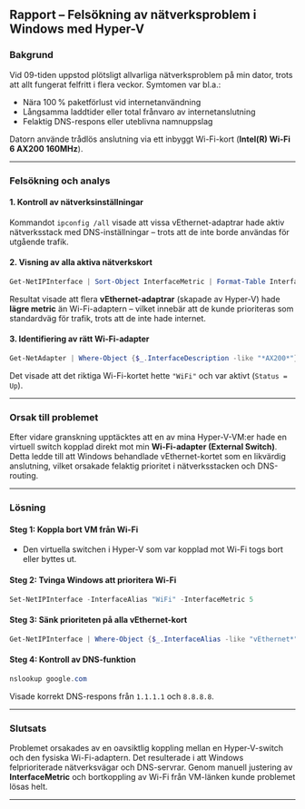 ## **Rapport – Felsökning av nätverksproblem i Windows med Hyper-V**

### **Bakgrund**

Vid 09-tiden uppstod plötsligt allvarliga nätverksproblem på min dator, trots att allt fungerat felfritt i flera veckor. Symtomen var bl.a.:

* Nära 100 % paketförlust vid internetanvändning
* Långsamma laddtider eller total frånvaro av internetanslutning
* Felaktig DNS-respons eller uteblivna namnuppslag

Datorn använde trådlös anslutning via ett inbyggt Wi-Fi-kort (**Intel(R) Wi-Fi 6 AX200 160MHz**).

---

### **Felsökning och analys**

#### 1. **Kontroll av nätverksinställningar**

Kommandot `ipconfig /all` visade att vissa vEthernet-adaptrar hade aktiv nätverksstack med DNS-inställningar – trots att de inte borde användas för utgående trafik.

#### 2. **Visning av alla aktiva nätverkskort**

```powershell
Get-NetIPInterface | Sort-Object InterfaceMetric | Format-Table InterfaceAlias, InterfaceMetric
```

Resultat visade att flera **vEthernet-adaptrar** (skapade av Hyper-V) hade **lägre metric** än Wi-Fi-adaptern – vilket innebär att de kunde prioriteras som standardväg för trafik, trots att de inte hade internet.

#### 3. **Identifiering av rätt Wi-Fi-adapter**

```powershell
Get-NetAdapter | Where-Object {$_.InterfaceDescription -like "*AX200*"} | Format-Table Name, Status, InterfaceDescription
```

Det visade att det riktiga Wi-Fi-kortet hette `"WiFi"` och var aktivt (`Status = Up`).

---

### **Orsak till problemet**

Efter vidare granskning upptäcktes att en av mina Hyper-V-VM\:er hade en virtuell switch kopplad direkt mot min **Wi-Fi-adapter (External Switch)**. Detta ledde till att Windows behandlade vEthernet-kortet som en likvärdig anslutning, vilket orsakade felaktig prioritet i nätverksstacken och DNS-routing.

---

### **Lösning**

#### Steg 1: Koppla bort VM från Wi-Fi

* Den virtuella switchen i Hyper-V som var kopplad mot Wi-Fi togs bort eller byttes ut.

#### Steg 2: Tvinga Windows att prioritera Wi-Fi

```powershell
Set-NetIPInterface -InterfaceAlias "WiFi" -InterfaceMetric 5
```

#### Steg 3: Sänk prioriteten på alla vEthernet-kort

```powershell
Get-NetIPInterface | Where-Object {$_.InterfaceAlias -like "vEthernet*"} | Set-NetIPInterface -InterfaceMetric 9999
```

#### Steg 4: Kontroll av DNS-funktion

```powershell
nslookup google.com
```

Visade korrekt DNS-respons från `1.1.1.1` och `8.8.8.8`.

---

### **Slutsats**

Problemet orsakades av en oavsiktlig koppling mellan en Hyper-V-switch och den fysiska Wi-Fi-adaptern. Det resulterade i att Windows felprioriterade nätverksvägar och DNS-servrar. Genom manuell justering av **InterfaceMetric** och bortkoppling av Wi-Fi från VM-länken kunde problemet lösas helt.

---

